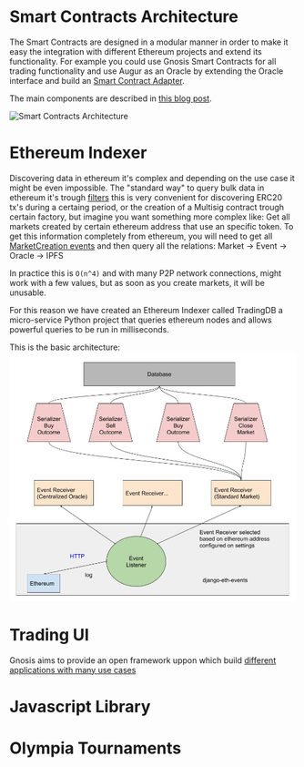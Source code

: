# Smart Contracts Architecture
The Smart Contracts are designed in a modular manner in order to make it easy the integration with different Ethereum projects and extend its functionality. For example you could use Gnosis Smart Contracts for all trading functionality and use Augur as an Oracle by extending the Oracle interface and build an [Smart Contract Adapter](https://en.wikipedia.org/wiki/Adapter_pattern).

The main components are described in [this blog post](https://blog.gnosis.pm/getting-to-the-core-4db11a31c35f).

![Smart Contracts Architecture](https://cdn-images-1.medium.com/max/800/1*MIkHKEdWn9-KvhoT1Xk7Gg.png)

# Ethereum Indexer
Discovering data in ethereum it's complex and depending on the use case it might be even impossible.
The "standard way" to query bulk data in ethereum it's trough [filters](https://github.com/ethereum/wiki/wiki/JavaScript-API#web3ethfilter) this is very convenient for discovering ERC20 tx's during a certaing period, or the creation of a Multisig contract trough certain factory, but imagine you want something more complex like: Get all markets created by certain ethereum address that use an specific token.
To get this information completely from ethereum, you will need to get all [MarketCreation events](https://github.com/gnosis/pm-contracts/blob/v1.1.0/contracts/Markets/StandardMarketFactory.sol#L27) and then query all the relations: Market -> Event -> Oracle -> IPFS

In practice this is `O(n^4)` and with many P2P network connections, might work with a few values, but as soon as you create markets, it will be unusable.

For this reason we have created an Ethereum Indexer called TradingDB a micro-service Python project that queries ethereum nodes and allows powerful queries to be run in milliseconds.

This is the basic architecture:
![TradingDB Architecture](img/tradingdb-diagram.jpg)

# Trading UI
Gnosis aims to provide an open framework uppon which build [different applications with many use cases](https://blog.gnosis.pm/the-power-of-prediction-markets-fedea0b71244) 

# Javascript Library

# Olympia Tournaments